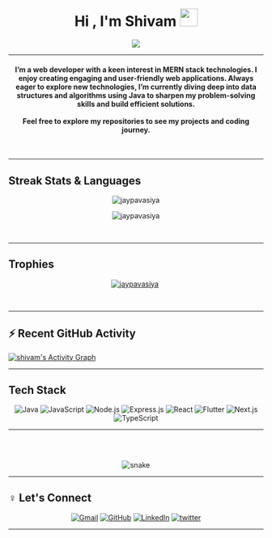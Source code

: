 <h1 align="center">Hi , I'm Shivam <img src="https://media.giphy.com/media/hvRJCLFzcasrR4ia7z/giphy.gif" width="35"></h1>

<p align="center">
  <a href="https://github.com/jaypavasiya">
    <img src="https://readme-typing-svg.herokuapp.com?lines=Web+Developer;Java%20|%20JavaScript%20|%20MERN%20Enthusiast;Always%20learning%20new%20things&center=true&width=500&height=50"></a>
</p>

<hr/>

<h4 align="center">
  I’m a web developer with a keen interest in MERN stack technologies. I enjoy creating engaging and user-friendly web applications. Always eager to explore new technologies, I’m currently diving deep into data structures and algorithms using Java to sharpen my problem-solving skills and build efficient solutions.<br><br>Feel free to explore my repositories to see my projects and coding journey.
</h4>

<br>
<hr/>

##  Streak Stats & Languages
<p align="center"><img src="https://github-readme-streak-stats.herokuapp.com/?user=ShivamSharma731&theme=algolia" alt="jaypavasiya" /></p>
<p align="center"><img src="https://github-readme-stats.vercel.app/api/top-langs/?username=ShivamSharma731&theme=algolia&layout=compact" alt="jaypavasiya" /></p>

<br>
<hr/>

##  Trophies
<p align="center"> <a href="https://github.com/jaypavasiya"><img
      src="https://github-profile-trophy.vercel.app/?username=ShivamSharma731&row=1&column=3&theme=algolia" alt="jaypavasiya" /></a>  </p>

<br>
<hr/>

## ⚡ Recent GitHub Activity
<a href="https://github.com/ShivamSharma731"><img alt="shivam's Activity Graph" src="https://activity-graph.herokuapp.com/graph?username=ShivamSharma731&custom_title=Jay's%20Contribution%20Graph&theme=react-dark" /></a>


<hr/>

##  Tech Stack
<p align="center">
  <img src="https://img.shields.io/badge/Java-17-blue.svg" alt="Java">
  <img src="https://img.shields.io/badge/JavaScript-3.0-yellow.svg" alt="JavaScript">
  <img src="https://img.shields.io/badge/Node.js-18.18.1-green.svg" alt="Node.js">
  <img src="https://img.shields.io/badge/Express.js-4.18.2-orange.svg" alt="Express.js">
  <img src="https://img.shields.io/badge/React-18.2.0-brightgreen.svg" alt="React">
  <img src="https://img.shields.io/badge/Flutter-3.13.1-purple.svg" alt="Flutter">
  <img src="https://img.shields.io/badge/Next.js-13.4.0-blueviolet.svg" alt="Next.js">
  <img src="https://img.shields.io/badge/TypeScript-5.1.3-red.svg" alt="TypeScript">
</p>

<hr/>

## 
  <br>
  <p align="center">
  <img src="https://raw.githubusercontent.com/ShivamSharma731/ShivamSharma731/output/github-contribution-grid-snake-dark.svg" alt="snake"></center>
</p>

<hr/>

## ‍♀️ Let's Connect
<p align="center">
  <a href="mailto:shivamsharma3172004@gmail.com"><img src="https://img.icons8.com/bubbles/50/000000/gmail.png" title='Gmail' alt="Gmail"/></a>
  <a href="https://github.com/ShivamSharma731"><img src="https://img.icons8.com/bubbles/50/000000/github.png" title='GitHub' alt="GitHub"/></a>
  <a href="www.linkedin.com/in/shivam-sharma-507baa284"><img src="https://icons8.com/ios/filled/50/000000/linkedin.png" title='LinkedIn' alt="LinkedIn"/></a>
  <a href="https://twitter.com/Shivam7314"><img src="https://img.icons8.com/bubbles/50/000000/twitter-circled.png" title='Twitter' alt="twitter"/></a>
  
</p>

----
